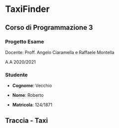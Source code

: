 # TaxiFinder
## **Corso di Programmazione 3**
### **Progetto Esame**

Docente: Proff. Angelo Ciaramella e Raffaele Montella

A.A 2020/2021

### **Studente**
* **Cognome**: Vecchio

* **Nome**: Roberto

* **Matricola**: 124/1871

## **Traccia - Taxi**
